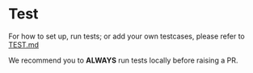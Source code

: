 # Test

For how to set up, run tests; or add your own testcases, please refer to [TEST.md](https://github.com/pgmoneta/pgmoneta/blob/main/doc/TEST.md)

We recommend you to **ALWAYS** run tests locally before raising a PR.